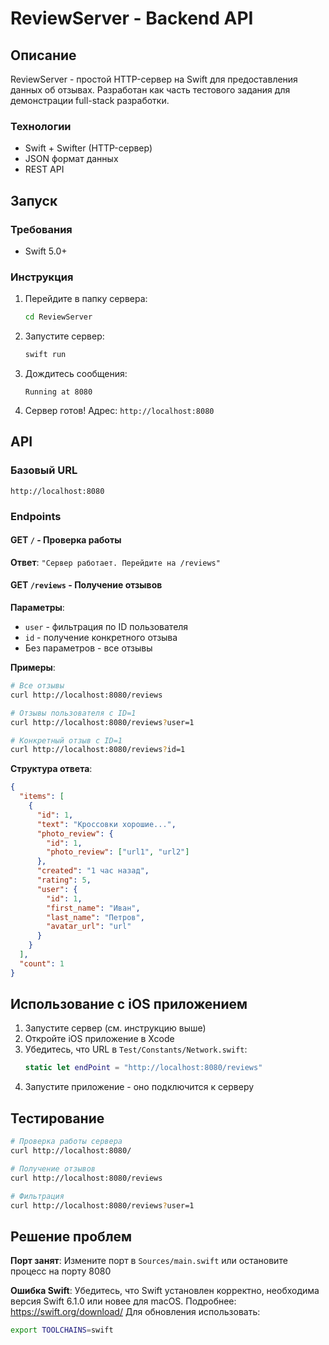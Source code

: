 # ReviewServer - Backend API

## Описание

ReviewServer - простой HTTP-сервер на Swift для предоставления данных об отзывах. Разработан как часть тестового задания для демонстрации full-stack разработки.

### Технологии
- Swift + Swifter (HTTP-сервер)
- JSON формат данных
- REST API

## Запуск

### Требования
- Swift 5.0+

### Инструкция
1. Перейдите в папку сервера:
   ```bash
   cd ReviewServer
   ```

2. Запустите сервер:
   ```bash
   swift run
   ```

3. Дождитесь сообщения:
   ```
   Running at 8080
   ```

4. Сервер готов! Адрес: `http://localhost:8080`

## API

### Базовый URL
```
http://localhost:8080
```

### Endpoints

#### GET `/` - Проверка работы
**Ответ**: `"Сервер работает. Перейдите на /reviews"`

#### GET `/reviews` - Получение отзывов

**Параметры**:
- `user` - фильтрация по ID пользователя
- `id` - получение конкретного отзыва
- Без параметров - все отзывы

**Примеры**:
```bash
# Все отзывы
curl http://localhost:8080/reviews

# Отзывы пользователя с ID=1
curl http://localhost:8080/reviews?user=1

# Конкретный отзыв с ID=1
curl http://localhost:8080/reviews?id=1
```

**Структура ответа**:
```json
{
  "items": [
    {
      "id": 1,
      "text": "Кроссовки хорошие...",
      "photo_review": {
        "id": 1,
        "photo_review": ["url1", "url2"]
      },
      "created": "1 час назад",
      "rating": 5,
      "user": {
        "id": 1,
        "first_name": "Иван",
        "last_name": "Петров",
        "avatar_url": "url"
      }
    }
  ],
  "count": 1
}
```

## Использование с iOS приложением

1. Запустите сервер (см. инструкцию выше)
2. Откройте iOS приложение в Xcode
3. Убедитесь, что URL в `Test/Constants/Network.swift`:
   ```swift
   static let endPoint = "http://localhost:8080/reviews"
   ```
4. Запустите приложение - оно подключится к серверу

## Тестирование

```bash
# Проверка работы сервера
curl http://localhost:8080/

# Получение отзывов
curl http://localhost:8080/reviews

# Фильтрация
curl http://localhost:8080/reviews?user=1
```

## Решение проблем

**Порт занят**: Измените порт в `Sources/main.swift` или остановите процесс на порту 8080

**Ошибка Swift**: Убедитесь, что Swift установлен корректно, необходима версия Swift 6.1.0 или новее для macOS. Подробнее: https://swift.org/download/ Для обновления использовать:
   ```bash
 export TOOLCHAINS=swift 
    
 



